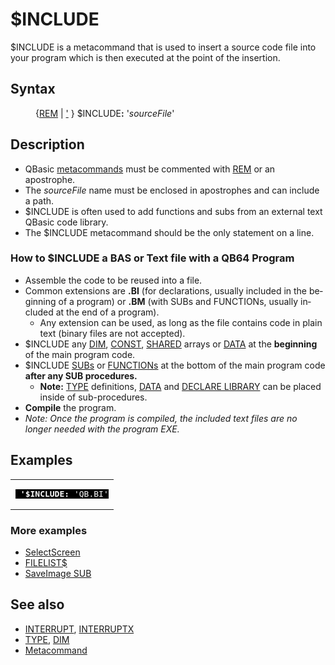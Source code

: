 <style>pre.codeide, pre.outputfixed, .outputcrt0 { background-color: #000 !important; color: #FFF !important; }</style><!DOCTYPE html>
<html class="client-nojs" dir="ltr" lang="en">
<head>
<title>$INCLUDE - QB64 Phoenix Edition Wiki</title>
</head>
<body class="mediawiki ltr sitedir-ltr mw-hide-empty-elt ns-0 ns-subject page-_INCLUDE rootpage-_INCLUDE skin-vector action-view skin-vector-legacy vector-feature-language-in-header-enabled vector-feature-language-in-main-page-header-disabled vector-feature-language-alert-in-sidebar-disabled vector-feature-sticky-header-disabled vector-feature-sticky-header-edit-disabled vector-feature-table-of-contents-disabled vector-feature-visual-enhancement-next-disabled">
<div class="mw-body" id="content" role="main">
<a id="top"></a>
<h1 class="firstHeading mw-first-heading" id="firstHeading"><span class="mw-page-title-main">$INCLUDE</span></h1>
<div class="vector-body" id="bodyContent">
<div class="mw-body-content mw-content-ltr" dir="ltr" id="mw-content-text" lang="en"><div class="mw-parser-output"><p><a class="mw-selflink selflink">$INCLUDE</a> is a metacommand that is used to insert a source code file into your program which is then executed at the point of the insertion.
</p>
<h2><span class="mw-headline" id="Syntax">Syntax</span></h2>
<dl><dd>{<a href="REM" title="REM">REM</a> | <a href="Apostrophe" title="Apostrophe">'</a> } <a class="mw-selflink selflink">$INCLUDE</a><b>:</b> '<i>sourceFile</i>'</dd></dl>
<p>
</p>
<h2><span class="mw-headline" id="Description">Description</span></h2>
<ul><li>QBasic <a href="Metacommand" title="Metacommand">metacommands</a> must be commented with <a href="REM" title="REM">REM</a> or an apostrophe.</li>
<li>The <i>sourceFile</i> name must be enclosed in apostrophes and can include a path.</li>
<li>$INCLUDE is often used to add functions and subs from an external text QBasic code library.</li>
<li>The $INCLUDE metacommand should be the only statement on a line.</li></ul>
<h3><span id="How_to_.24INCLUDE_a_BAS_or_Text_file_with_a_QB64_Program"></span><span class="mw-headline" id="How_to_$INCLUDE_a_BAS_or_Text_file_with_a_QB64_Program">How to $INCLUDE a BAS or Text file with a QB64 Program</span></h3>
<ul><li>Assemble the code to be reused into a file.</li>
<li>Common extensions are <b>.BI</b> (for declarations, usually included in the beginning of a program) or <b>.BM</b> (with SUBs and FUNCTIONs, usually included at the end of a program).
<ul><li>Any extension can be used, as long as the file contains code in plain text (binary files are not accepted).</li></ul></li>
<li>$INCLUDE any <a href="DIM" title="DIM">DIM</a>, <a href="CONST" title="CONST">CONST</a>, <a href="SHARED" title="SHARED">SHARED</a> arrays or <a href="DATA" title="DATA">DATA</a> at the <b>beginning</b> of the main program code.</li>
<li>$INCLUDE <a href="SUB" title="SUB">SUBs</a> or <a href="FUNCTION" title="FUNCTION">FUNCTIONs</a> at the bottom of the main program code <b>after any SUB procedures.</b>
<ul><li><b>Note:</b> <a href="TYPE" title="TYPE">TYPE</a> definitions, <a href="DATA" title="DATA">DATA</a> and <a href="DECLARE_LIBRARY" title="DECLARE LIBRARY">DECLARE LIBRARY</a> can be placed inside of sub-procedures.</li></ul></li>
<li><b>Compile</b> the program.</li>
<li><i>Note: Once the program is compiled, the included text files are no longer needed with the program EXE.</i></li></ul>
<p>
</p>
<h2><span class="mw-headline" id="Examples">Examples</span></h2>
<table cellpadding="15px" width="100%">
<tbody><tr>
<td><pre class="codeide"><b> '$INCLUDE:</b> 'QB.BI'</pre>
</td></tr></tbody></table>
<h3><span class="mw-headline" id="More_examples">More examples</span></h3>
<ul><li><a href="SelectScreen" title="SelectScreen">SelectScreen</a></li>
<li><a href="FILELIST$" title="FILELIST$">FILELIST$</a></li>
<li><a href="SaveImage_SUB" title="SaveImage SUB">SaveImage SUB</a></li></ul>
<p>
</p>
<h2><span class="mw-headline" id="See_also">See also</span></h2>
<ul><li><a href="INTERRUPT" title="INTERRUPT">INTERRUPT</a>, <a href="INTERRUPTX" title="INTERRUPTX">INTERRUPTX</a></li>
<li><a href="TYPE" title="TYPE">TYPE</a>, <a href="DIM" title="DIM">DIM</a></li>
<li><a href="Metacommand" title="Metacommand">Metacommand</a></li></ul>
<p>
</p>
<!-- 
NewPP limit report
Cached time: 20240714180055
Cache expiry: 86400
Reduced expiry: false
Complications: [show‐toc]
CPU time usage: 0.034 seconds
Real time usage: 0.044 seconds
Preprocessor visited node count: 61/1000000
Post‐expand include size: 678/2097152 bytes
Template argument size: 20/2097152 bytes
Highest expansion depth: 3/100
Expensive parser function count: 0/100
Unstrip recursion depth: 0/20
Unstrip post‐expand size: 0/5000000 bytes
-->
<!--
Transclusion expansion time report (%,ms,calls,template)
100.00%   20.651      1 -total
 15.65%    3.231      1 Template:PageSyntax
 12.73%    2.629      2 Template:Parameter
 11.60%    2.395      1 Template:CodeStart
 11.46%    2.366      1 Template:PageDescription
 11.08%    2.289      1 Template:PageNavigation
 10.72%    2.214      1 Template:PageSeeAlso
 10.57%    2.183      1 Template:CodeEnd
 10.57%    2.182      1 Template:PageExamples
-->
<!-- Saved in parser cache with key qb64pnix_mw19894-mwmb_:pcache:idhash:303-0!canonical and timestamp 20240714180054 and revision id 8655.
 -->
</div>
</div>
</div>
</div>
</body>
</html>